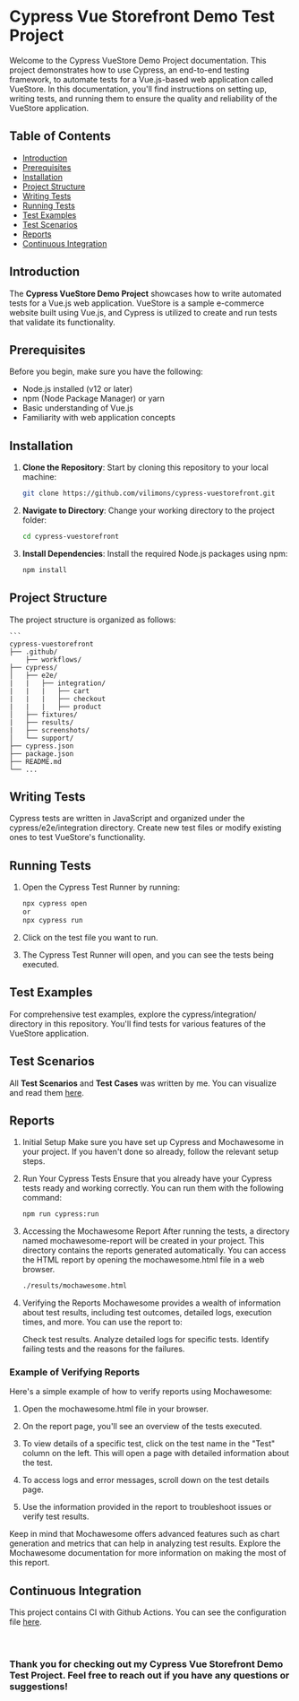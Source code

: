 # Cypress Vue Storefront Demo Test Project

Welcome to the Cypress VueStore Demo Project documentation. This project demonstrates how to use Cypress, an end-to-end testing framework, to automate tests for a Vue.js-based web application called VueStore. In this documentation, you'll find instructions on setting up, writing tests, and running them to ensure the quality and reliability of the VueStore application.

## Table of Contents

  - [Introduction ](#introduction-)
  - [Prerequisites ](#prerequisites-)
  - [Installation ](#installation-)
  - [Project Structure ](#project-structure-)
  - [Writing Tests ](#writing-tests-)
  - [Running Tests ](#running-tests-)
  - [Test Examples ](#test-examples-)
  - [Test Scenarios ](#test-scenarios-)
  - [Reports](#reports)
  - [Continuous Integration](#continuous-integration)

## Introduction <a name="introduction"></a>
The **Cypress VueStore Demo Project** showcases how to write automated tests for a Vue.js web application. VueStore is a sample e-commerce website built using Vue.js, and Cypress is utilized to create and run tests that validate its functionality.

## Prerequisites <a name="prerequisites"></a>
Before you begin, make sure you have the following:

- Node.js installed (v12 or later)
- npm (Node Package Manager) or yarn
- Basic understanding of Vue.js
- Familiarity with web application concepts

## Installation <a name="installation"></a>

1. **Clone the Repository**: Start by cloning this repository to your local machine:

   ```bash
   git clone https://github.com/vilimons/cypress-vuestorefront.git

2. **Navigate to Directory**: Change your working directory to the project folder:
   ```bash
   cd cypress-vuestorefront

3. **Install Dependencies**: Install the required Node.js packages using npm:
    ```bash
    npm install

## Project Structure <a name="project-structure"></a>
The project structure is organized as follows:

    ```
    cypress-vuestorefront
    ├── .github/
        ├── workflows/
    ├── cypress/
    │   ├── e2e/
    |   |   ├── integration/
    |   |   |   ├── cart
    |   |   |   ├── checkout
    |   |   |   ├── product 
    │   ├── fixtures/
    |   ├── results/
    |   ├── screenshots/
    │   └── support/
    ├── cypress.json
    ├── package.json
    ├── README.md
    └── ...

## Writing Tests <a name="writing-tests"></a>
Cypress tests are written in JavaScript and organized under the cypress/e2e/integration directory. Create new test files or modify existing ones to test VueStore's functionality.

## Running Tests <a name="running-tests"></a>
1. Open the Cypress Test Runner by running:

    ```bash
    npx cypress open
    or
    npx cypress run

2. Click on the test file you want to run.

3. The Cypress Test Runner will open, and you can see the tests being executed.

## Test Examples <a name="test-examples"></a>
For comprehensive test examples, explore the cypress/integration/ directory in this repository. You'll find tests for various features of the VueStore application.

## Test Scenarios <a name="test-scenarios"></a>
All **Test Scenarios** and **Test Cases** was written by me. You can visualize and read them [here](https://github.com/users/vilimons/projects/2/views/2).

## Reports
1. Initial Setup
   Make sure you have set up Cypress and Mochawesome in your project. If you haven't done so already, follow the relevant setup steps.

2. Run Your Cypress Tests
   Ensure that you already have your Cypress tests ready and working correctly. You can run them with the following command:
    ```bash
    npm run cypress:run

3. Accessing the Mochawesome Report
   After running the tests, a directory named mochawesome-report will be created in your project. This directory contains the reports generated automatically. You can access the HTML report by opening the mochawesome.html file in a web browser.
   ```bash
   ./results/mochawesome.html

4. Verifying the Reports
   Mochawesome provides a wealth of information about test results, including test outcomes, detailed logs, execution times, and more. You can use the report to:

   Check test results.
   Analyze detailed logs for specific tests.
   Identify failing tests and the reasons for the failures.

### Example of Verifying Reports

   Here's a simple example of how to verify reports using Mochawesome:
   
   1. Open the mochawesome.html file in your browser.
   
   2. On the report page, you'll see an overview of the tests executed.
   
   3. To view details of a specific test, click on the test name in the "Test" column on the left. This will open a page with detailed information about the test.
   
   4. To access logs and error messages, scroll down on the test details page.
   
   5. Use the information provided in the report to troubleshoot issues or verify test results.
   
   Keep in mind that Mochawesome offers advanced features such as chart generation and metrics that can help in analyzing test results. Explore the Mochawesome documentation for more information on making the most of this report.
   

## Continuous Integration
This project contains CI with Github Actions. You can see the configuration file [here](https://github.com/vilimons/cypress-vuestorefront/blob/main/cypress/.github/workflow/main.yaml).
<br>
<br>
<br>
### Thank you for checking out my Cypress Vue Storefront Demo Test Project. Feel free to reach out if you have any questions or suggestions!
